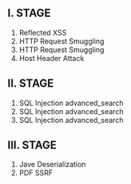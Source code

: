 ## I. STAGE

1. Reflected XSS
2. HTTP Request Smuggling
3. HTTP Request Smuggling
4. Host Header Attack

## II. STAGE

1. SQL Injection advanced_search
2. SQL Injection advanced_search
3. SQL Injection advanced_search

## III. STAGE

1. Jave Deserialization
2. PDF SSRF
